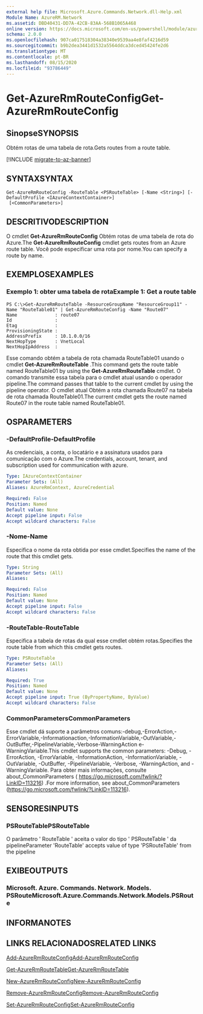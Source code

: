 ```yaml
---
external help file: Microsoft.Azure.Commands.Network.dll-Help.xml
Module Name: AzureRM.Network
ms.assetid: DBD40431-DD7A-42CB-83AA-568B1065A468
online version: https://docs.microsoft.com/en-us/powershell/module/azurerm.network/get-azurermrouteconfig
schema: 2.0.0
ms.openlocfilehash: 907ca017518304a38340e9539aa4e8faf4216d59
ms.sourcegitcommit: b9b2dea3441d1532a5564ddca3dced45424fe2d6
ms.translationtype: MT
ms.contentlocale: pt-BR
ms.lasthandoff: 08/15/2020
ms.locfileid: "93786449"
---
```

# <span data-ttu-id="da8ea-101">Get-AzureRmRouteConfig</span><span class="sxs-lookup"><span data-stu-id="da8ea-101">Get-AzureRmRouteConfig</span></span>

## <span data-ttu-id="da8ea-102">Sinopse</span><span class="sxs-lookup"><span data-stu-id="da8ea-102">SYNOPSIS</span></span>
<span data-ttu-id="da8ea-103">Obtém rotas de uma tabela de rota.</span><span class="sxs-lookup"><span data-stu-id="da8ea-103">Gets routes from a route table.</span></span>

[!INCLUDE [migrate-to-az-banner](../../includes/migrate-to-az-banner.md)]

## <span data-ttu-id="da8ea-104">SYNTAX</span><span class="sxs-lookup"><span data-stu-id="da8ea-104">SYNTAX</span></span>

```
Get-AzureRmRouteConfig -RouteTable <PSRouteTable> [-Name <String>] [-DefaultProfile <IAzureContextContainer>]
 [<CommonParameters>]
```

## <span data-ttu-id="da8ea-105">DESCRITIVO</span><span class="sxs-lookup"><span data-stu-id="da8ea-105">DESCRIPTION</span></span>
<span data-ttu-id="da8ea-106">O cmdlet **Get-AzureRmRouteConfig** Obtém rotas de uma tabela de rota do Azure.</span><span class="sxs-lookup"><span data-stu-id="da8ea-106">The **Get-AzureRmRouteConfig** cmdlet gets routes from an Azure route table.</span></span>
<span data-ttu-id="da8ea-107">Você pode especificar uma rota por nome.</span><span class="sxs-lookup"><span data-stu-id="da8ea-107">You can specify a route by name.</span></span>

## <span data-ttu-id="da8ea-108">EXEMPLOS</span><span class="sxs-lookup"><span data-stu-id="da8ea-108">EXAMPLES</span></span>

### <span data-ttu-id="da8ea-109">Exemplo 1: obter uma tabela de rota</span><span class="sxs-lookup"><span data-stu-id="da8ea-109">Example 1: Get a route table</span></span>
```
PS C:\>Get-AzureRmRouteTable -ResourceGroupName "ResourceGroup11" -Name "RouteTable01" | Get-AzureRmRouteConfig -Name "Route07"
Name              : route07
Id                : 
Etag              : 
ProvisioningState : 
AddressPrefix     : 10.1.0.0/16
NextHopType       : VnetLocal
NextHopIpAddress  :
```

<span data-ttu-id="da8ea-110">Esse comando obtém a tabela de rota chamada RouteTable01 usando o cmdlet **Get-AzureRmRouteTable** .</span><span class="sxs-lookup"><span data-stu-id="da8ea-110">This command gets the route table named RouteTable01 by using the **Get-AzureRmRouteTable** cmdlet.</span></span>
<span data-ttu-id="da8ea-111">O comando transmite essa tabela para o cmdlet atual usando o operador pipeline.</span><span class="sxs-lookup"><span data-stu-id="da8ea-111">The command passes that table to the current cmdlet by using the pipeline operator.</span></span>
<span data-ttu-id="da8ea-112">O cmdlet atual Obtém a rota chamada Route07 na tabela de rota chamada RouteTable01.</span><span class="sxs-lookup"><span data-stu-id="da8ea-112">The current cmdlet gets the route named Route07 in the route table named RouteTable01.</span></span>

## <span data-ttu-id="da8ea-113">OS</span><span class="sxs-lookup"><span data-stu-id="da8ea-113">PARAMETERS</span></span>

### <span data-ttu-id="da8ea-114">-DefaultProfile</span><span class="sxs-lookup"><span data-stu-id="da8ea-114">-DefaultProfile</span></span>
<span data-ttu-id="da8ea-115">As credenciais, a conta, o locatário e a assinatura usados para comunicação com o Azure.</span><span class="sxs-lookup"><span data-stu-id="da8ea-115">The credentials, account, tenant, and subscription used for communication with azure.</span></span>

```yaml
Type: IAzureContextContainer
Parameter Sets: (All)
Aliases: AzureRmContext, AzureCredential

Required: False
Position: Named
Default value: None
Accept pipeline input: False
Accept wildcard characters: False
```

### <span data-ttu-id="da8ea-116">-Nome</span><span class="sxs-lookup"><span data-stu-id="da8ea-116">-Name</span></span>
<span data-ttu-id="da8ea-117">Especifica o nome da rota obtida por esse cmdlet.</span><span class="sxs-lookup"><span data-stu-id="da8ea-117">Specifies the name of the route that this cmdlet gets.</span></span>

```yaml
Type: String
Parameter Sets: (All)
Aliases: 

Required: False
Position: Named
Default value: None
Accept pipeline input: False
Accept wildcard characters: False
```

### <span data-ttu-id="da8ea-118">-RouteTable</span><span class="sxs-lookup"><span data-stu-id="da8ea-118">-RouteTable</span></span>
<span data-ttu-id="da8ea-119">Especifica a tabela de rotas da qual esse cmdlet obtém rotas.</span><span class="sxs-lookup"><span data-stu-id="da8ea-119">Specifies the route table from which this cmdlet gets routes.</span></span>

```yaml
Type: PSRouteTable
Parameter Sets: (All)
Aliases: 

Required: True
Position: Named
Default value: None
Accept pipeline input: True (ByPropertyName, ByValue)
Accept wildcard characters: False
```

### <span data-ttu-id="da8ea-120">CommonParameters</span><span class="sxs-lookup"><span data-stu-id="da8ea-120">CommonParameters</span></span>
<span data-ttu-id="da8ea-121">Esse cmdlet dá suporte a parâmetros comuns:-debug,-ErrorAction,-ErrorVariable,-Informationaction,-InformationVariable,-OutVariable,-OutBuffer,-PipelineVariable,-Verbose-WarningAction e-WarningVariable.</span><span class="sxs-lookup"><span data-stu-id="da8ea-121">This cmdlet supports the common parameters: -Debug, -ErrorAction, -ErrorVariable, -InformationAction, -InformationVariable, -OutVariable, -OutBuffer, -PipelineVariable, -Verbose, -WarningAction, and -WarningVariable.</span></span> <span data-ttu-id="da8ea-122">Para obter mais informações, consulte about_CommonParameters ( https://go.microsoft.com/fwlink/?LinkID=113216) .</span><span class="sxs-lookup"><span data-stu-id="da8ea-122">For more information, see about_CommonParameters (https://go.microsoft.com/fwlink/?LinkID=113216).</span></span>

## <span data-ttu-id="da8ea-123">SENSORES</span><span class="sxs-lookup"><span data-stu-id="da8ea-123">INPUTS</span></span>

### <span data-ttu-id="da8ea-124">PSRouteTable</span><span class="sxs-lookup"><span data-stu-id="da8ea-124">PSRouteTable</span></span>
<span data-ttu-id="da8ea-125">O parâmetro ' RouteTable ' aceita o valor do tipo ' PSRouteTable ' da pipeline</span><span class="sxs-lookup"><span data-stu-id="da8ea-125">Parameter 'RouteTable' accepts value of type 'PSRouteTable' from the pipeline</span></span>

## <span data-ttu-id="da8ea-126">EXIBE</span><span class="sxs-lookup"><span data-stu-id="da8ea-126">OUTPUTS</span></span>

### <span data-ttu-id="da8ea-127">Microsoft. Azure. Commands. Network. Models. PSRoute</span><span class="sxs-lookup"><span data-stu-id="da8ea-127">Microsoft.Azure.Commands.Network.Models.PSRoute</span></span>

## <span data-ttu-id="da8ea-128">INFORMA</span><span class="sxs-lookup"><span data-stu-id="da8ea-128">NOTES</span></span>

## <span data-ttu-id="da8ea-129">LINKS RELACIONADOS</span><span class="sxs-lookup"><span data-stu-id="da8ea-129">RELATED LINKS</span></span>

[<span data-ttu-id="da8ea-130">Add-AzureRmRouteConfig</span><span class="sxs-lookup"><span data-stu-id="da8ea-130">Add-AzureRmRouteConfig</span></span>](./Add-AzureRmRouteConfig.md)

[<span data-ttu-id="da8ea-131">Get-AzureRmRouteTable</span><span class="sxs-lookup"><span data-stu-id="da8ea-131">Get-AzureRmRouteTable</span></span>](./Get-AzureRmRouteTable.md)

[<span data-ttu-id="da8ea-132">New-AzureRmRouteConfig</span><span class="sxs-lookup"><span data-stu-id="da8ea-132">New-AzureRmRouteConfig</span></span>](./New-AzureRmRouteConfig.md)

[<span data-ttu-id="da8ea-133">Remove-AzureRmRouteConfig</span><span class="sxs-lookup"><span data-stu-id="da8ea-133">Remove-AzureRmRouteConfig</span></span>](./Remove-AzureRmRouteConfig.md)

[<span data-ttu-id="da8ea-134">Set-AzureRmRouteConfig</span><span class="sxs-lookup"><span data-stu-id="da8ea-134">Set-AzureRmRouteConfig</span></span>](./Set-AzureRmRouteConfig.md)


